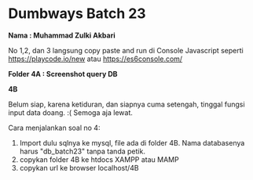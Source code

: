 # Dumbways Batch 23
**Nama : Muhammad Zulki Akbari**

No 1,2, dan 3 langsung copy paste and run di Console Javascript seperti https://playcode.io/new atau https://es6console.com/

**Folder 4A : Screenshot query DB**

**4B**

Belum siap, karena ketiduran, dan siapnya cuma setengah, tinggal fungsi input data doang. :( Semoga aja lewat.

Cara menjalankan soal no 4:
1. Import dulu sqlnya ke mysql, file ada di folder 4B. Nama databasenya harus "db_batch23" tanpa tanda petik.
2. copykan folder 4B ke htdocs XAMPP atau MAMP
3. copykan url ke browser localhost/4B
